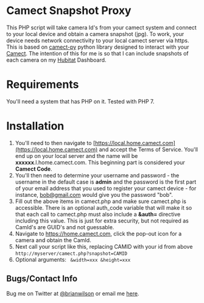 # Camect Snapshot Proxy
This PHP script will take camera Id's from your camect system and connect to
your local device and obtain a camera snapshot (jpg). To work, your device
needs network connectivity to your local camect server via https. This is based on [camect-py](https://github.com/camect/camect-py)
python library designed to interact with your
[Camect](https://www.camect.com). The intention of this for me is so that I can
include snapshots of each camera on my
[Hubitat](https://github.com/bdwilson/hubitat) Dashboard.

# Requirements
You'll need a system that has PHP on it. Tested with PHP 7. 

# Installation 
1. You'll need to then navigate to [https://local.home.camect.com](https://local.home.camect.com) and accept the Terms of Service. You'll end up on your local server and the name will be **xxxxxx**.l.home.camect.com. This beginning part is considered your **Camect Code**. 
2. You'll then need to determine your username and password - the username in the default case is **admin** and the password is the first part of your email address that you used to register your camect device - for instance, bob@gmail.com would give you the password "bob".
3. Fill out the above items in camect.php and make sure camect.php is accessible.  There is an optional auth_code variable that will make it so that each call to camect.php must also include a **&auth=** directive including this value. This is just for extra security, but not required as CamId's are GUID's and not guessable. 
4. Navigate to https://home.camect.com, click the pop-out icon for a camera and obtain the CamId.
5. Next call your script like this, replacing CAMID with your id from above <code>http://myserver/camect.php?snapshot=CAMID</code>
6. Optional arguments: <code> &width=xxx &height=xxx </code>

Bugs/Contact Info
-----------------
Bug me on Twitter at [@brianwilson](http://twitter.com/brianwilson) or email me [here](http://cronological.com/comment.php?ref=bubba).
